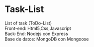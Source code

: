 # Task-List
List of task (ToDo-List)<br>
Front-end: Html5,Css,Javascript<br>
Back-End: Nodejs con Express<br>
Base de datos: MongoDB con Mongoose
